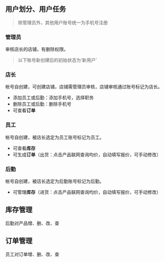 ## 用户划分、用户任务

> 除管理员外，其他用户账号统一为手机号注册

### 管理员

审核店长的店铺，有删除权限。

> 以下账号新创建后的初始状态为‘新用户’

### 店长

帐号自创建，可创建店铺，店铺需管理员审核，店铺审核通过账号标记为店长。

* 添加员工或后勤：添加手机号，选择职务
* 删除员工或后勤：删除手机号
* 可查看**订单**

### 员工

帐号自创建，被店长选定为员工账号标记为员工。

* 可查看**库存**
* 可生成**订单**（出货：点击产品联网查询均价，自动填写报价，可手动修改）

### 后勤

帐号自创建，被店长选定为后勤账号标记为后勤。

* 可管理**库存**（进货：点击产品联网查询均价，自动填写报价，可手动修改）

## 库存管理

后勤对产品增、删、改、查

## 订单管理

员工对订单增、删、改、查